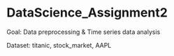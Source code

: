 # DataScience_Assignment2

Goal: Data preprocessing & Time series data analysis

Dataset: titanic, stock_market, AAPL
